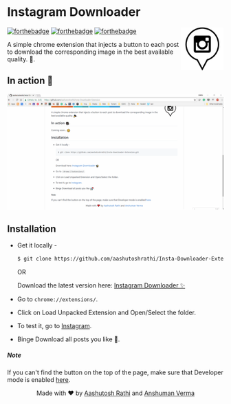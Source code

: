 # Instagram Downloader

[<img src="img/icon-128x128.png" align="right" width="100">](https://github.com/aashutoshrathi/Insta-Downloader-Extension)

[![forthebadge](http://forthebadge.com/images/badges/built-with-love.svg)](http://forthebadge.com)
[![forthebadge](http://forthebadge.com/images/badges/uses-js.svg)](http://forthebadge.com)
[![forthebadge](http://forthebadge.com/images/badges/makes-people-smile.svg)](http://forthebadge.com)

A simple chrome extension that injects a button to each post to download the corresponding image in the best available quality. :tada:.


## In action :movie_camera:

![Demo](img/insta-demo.gif)


## Installation

 - Get it locally - 
   ```sh
   $ git clone https://github.com/aashutoshrathi/Insta-Downloader-Extension.git
   ```

   OR 

   Download the latest version here: [Instagram Downloader ✨](https://github.com/aashutoshrathi/Insta-Downloader-Extension/archive/master.zip)

 - Go to `chrome://extensions/`.
 - Click on Load Unpacked Extension and Open/Select the folder.
 - To test it, go to [Instagram](https://www.instagram.com).
 - Binge Download all posts you like :rocket:.


##### Note

If you can't find the button on the top of the page, make sure that Developer mode is enabled [here](https://developer.chrome.com/extensions/faq#faq-dev-01).


<p align="center"> Made with ❤ by <a href="https://github.com/aashutoshrathi">Aashutosh Rathi</a> and <a href="https://github.com/anshumanv">Anshuman Verma</a> </p>